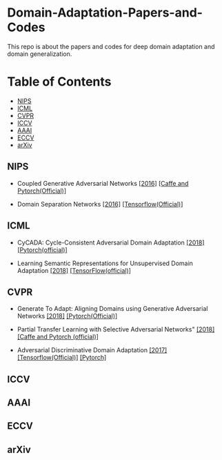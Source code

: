 # Domain-Adaptation-Papers-and-Codes

This repo is about the papers and codes for deep domain adaptation and domain generalization. 

Table of Contents
=================
 * [NIPS](https://github.com/redhat12345/Domain-Adaptation-Papers-and-Codes/blob/master/README.md#nips)
 * [ICML](https://github.com/redhat12345/Domain-Adaptation-Papers-and-Codes/blob/master/README.md#icml)
 * [CVPR](https://github.com/redhat12345/Domain-Adaptation-Papers-and-Codes/blob/master/README.md#cvpr)
 * [ICCV](https://github.com/redhat12345/Domain-Adaptation-Papers-and-Codes/blob/master/README.md#iccv)
 * [AAAI](https://github.com/redhat12345/Domain-Adaptation-Papers-and-Codes/blob/master/README.md#aaai)
 * [ECCV](https://github.com/redhat12345/Domain-Adaptation-Papers-and-Codes/blob/master/README.md#eccv)
 * [arXiv](https://github.com/redhat12345/Domain-Adaptation-Papers-and-Codes/blob/master/README.md#arxiv)

## NIPS

* Coupled Generative Adversarial Networks [[2016]](http://papers.nips.cc/paper/6544-coupled-generative-adversarial-networks) [[Caffe and Pytorch(Official)]](https://github.com/mingyuliutw/cogan)


* Domain Separation Networks [[2016]](http://papers.nips.cc/paper/6254-domain-separation-networks) [[Tensorflow(Official)]](https://github.com/tensorflow/models/tree/master/research/domain_adaptation)

## ICML

* CyCADA: Cycle-Consistent Adversarial Domain Adaptation [[2018]](http://proceedings.mlr.press/v80/hoffman18a.html) [[Pytorch(official)]](https://github.com/jhoffman/cycada_release)

* Learning Semantic Representations for Unsupervised Domain Adaptation [[2018]](http://proceedings.mlr.press/v80/xie18c.html) [[TensorFlow(official)]](https://github.com/Mid-Push/Moving-Semantic-Transfer-Network)

## CVPR

* Generate To Adapt: Aligning Domains using Generative Adversarial Networks [[2018]](http://openaccess.thecvf.com/content_cvpr_2018/papers/Sankaranarayanan_Generate_to_Adapt_CVPR_2018_paper.pdf) [[Pytorch(Official)]](https://github.com/yogeshbalaji/Generate_To_Adapt)


* Partial Transfer Learning with Selective Adversarial Networks" [[2018]](http://openaccess.thecvf.com/content_cvpr_2018/papers/Cao_Partial_Transfer_Learning_CVPR_2018_paper.pdf) [[Caffe and Pytorch (official)]](https://github.com/thuml/SAN)


* Adversarial Discriminative Domain Adaptation [[2017]](http://openaccess.thecvf.com/content_cvpr_2017/papers/Tzeng_Adversarial_Discriminative_Domain_CVPR_2017_paper.pdf) [[Tensorflow(Official)]](https://github.com/erictzeng/adda) [[Pytorch]](https://github.com/corenel/pytorch-adda)


## ICCV


## AAAI


## ECCV


## arXiv

